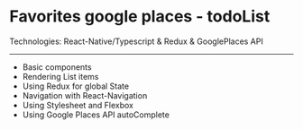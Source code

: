 # Favorites google places - todoList

Technologies: React-Native/Typescript & Redux & GooglePlaces API

***

* Basic components
* Rendering List items
* Using Redux for global State
* Navigation with React-Navigation
* Using Stylesheet and Flexbox
* Using Google Places API autoComplete

